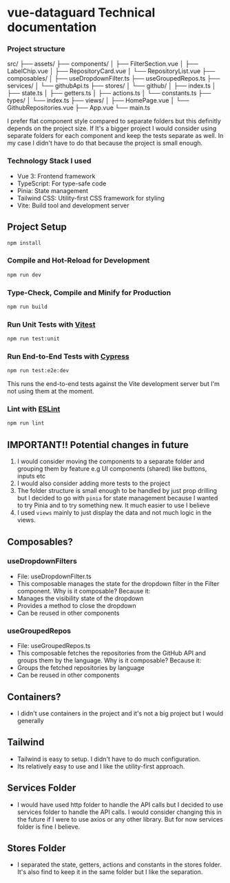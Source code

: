 # vue-dataguard Technical documentation

### Project structure

src/
├── assets/
├── components/
│ ├── FilterSection.vue
│ ├── LabelChip.vue
│ ├── RepositoryCard.vue
│ └── RepositoryList.vue
├── composables/
│ ├── useDropdownFilter.ts
├── useGroupedRepos.ts
├── services/
│ └── githubApi.ts
├── stores/
│ └── github/
│ ├── index.ts
│ ├── state.ts
│ ├── getters.ts
│ ├── actions.ts
│ └── constants.ts
├── types/
│ └── index.ts
├── views/
│ ├── HomePage.vue
│ └── GithubRepositories.vue
├── App.vue
└── main.ts

I prefer flat component style compared to separate folders but this definitly depends on the project size.
If It's a bigger project I would consider using separate folders for each component and keep the tests separate as well.
In my case I didn't have to do that because the project is small enough.

### Technology Stack I used

- Vue 3: Frontend framework
- TypeScript: For type-safe code
- Pinia: State management
- Tailwind CSS: Utility-first CSS framework for styling
- Vite: Build tool and development server

## Project Setup

```sh
npm install
```

### Compile and Hot-Reload for Development

```sh
npm run dev
```

### Type-Check, Compile and Minify for Production

```sh
npm run build
```

### Run Unit Tests with [Vitest](https://vitest.dev/)

```sh
npm run test:unit
```

### Run End-to-End Tests with [Cypress](https://www.cypress.io/)

```sh
npm run test:e2e:dev
```

This runs the end-to-end tests against the Vite development server but I'm not using them at the moment.

### Lint with [ESLint](https://eslint.org/)

```sh
npm run lint
```

## IMPORTANT!! Potential changes in future

1. I would consider moving the components to a separate folder and grouping them by feature e.g UI components (shared) like buttons, inputs etc
2. I would also consider adding more tests to the project
3. The folder structure is small enough to be handled by just prop drilling but I decided to go with `pinia` for state management because I wanted to try Pinia and to try something new. It much easier to use I believe
4. I used `views` mainly to just display the data and not much logic in the views.

## Composables?

### useDropdownFilters

- File: useDropdownFilter.ts
- This composable manages the state for the dropdown filter in the Filter component.
  Why is it composable? Because it:
- Manages the visibility state of the dropdown
- Provides a method to close the dropdown
- Can be reused in other components

### useGroupedRepos

- File: useGroupedRepos.ts
- This composable fetches the repositories from the GitHub API and groups them by the language.
  Why is it composable? Because it:
- Groups the fetched repositories by language
- Can be reused in other components

## Containers?

- I didn't use containers in the project and it's not a big project but I would generally

## Tailwind

- Tailwind is easy to setup. I didn't have to do much configuration.
- Its relatively easy to use and I like the utility-first approach.

## Services Folder

- I would have used http folder to handle the API calls but I decided to use services folder to handle the API calls. I would consider changing this in the future if I were to use axios or any other library.
  But for now services folder is fine I believe.

## Stores Folder

- I separated the state, getters, actions and constants in the stores folder. It's also find to keep it in the same folder but I like the separation.
